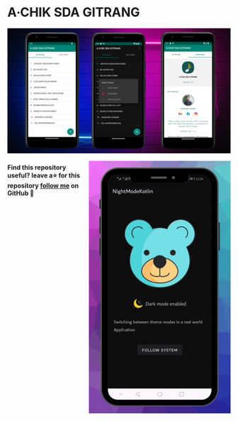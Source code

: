 # A∙CHIK SDA GITRANG


<p align="center">
<img src="/previews/1.png"/>
</p>


<img src="/previews/gif.gif" align="right" width="320"/>










#### Find this repository useful? leave a⭐ for this repository [follow me](https://github.com/ArsrangMarak) on GitHub 🤩



